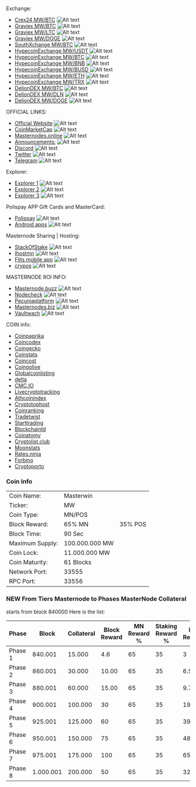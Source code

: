Exchange:
- [Crex24 MW/BTC](https://crex24.com/exchange/MW-BTC) ![Alt text](https://masterwin.online/github/702868454700482590.png? "Crex24")
- [Graviex MW/BTC](https://graviex.net/markets/mwbtc) ![Alt text](https://masterwin.online/github/703836702308827146.png? "Graviex")
- [Graviex MW/LTC](https://graviex.net/markets/mwltc) ![Alt text](https://masterwin.online/github/703836702308827146.png? "Graviex")
- [Graviex MW/DOGE](https://graviex.net/markets/mwdoge) ![Alt text](https://masterwin.online/github/703836702308827146.png? "Graviex")
- [SouthXchange MW/BTC](https://www.southxchange.com/Market/Book/MW/BTC) ![Alt text](https://masterwin.online/github/703836695946068019.png? "SouthXchange")
- [HypecoinExchange MW/USDT](https://www.hypecoinexchange.com/exchange/MW-USDT?type=pro) ![Alt text](https://i.imgur.com/3JZ5TYj.png? "HypecoinExchange")
- [HypecoinExchange MW/BTC](https://www.hypecoinexchange.com/exchange/MW-BTC?type=pro) ![Alt text](https://i.imgur.com/3JZ5TYj.png? "HypecoinExchange")
- [HypecoinExchange MW/BNB](https://www.hypecoinexchange.com/exchange/MW-BNB?type=pro) ![Alt text](https://i.imgur.com/3JZ5TYj.png? "HypecoinExchange")
- [HypecoinExchange MW/BUSD](https://www.hypecoinexchange.com/exchange/MW-BUSD?type=pro) ![Alt text](https://i.imgur.com/3JZ5TYj.png? "HypecoinExchange")
- [HypecoinExchange MW/ETH](https://www.hypecoinexchange.com/exchange/MW-ETH?type=pro) ![Alt text](https://i.imgur.com/3JZ5TYj.png? "HypecoinExchange")
- [HypecoinExchange MW/TRX](https://www.hypecoinexchange.com/exchange/MW-TRX?type=pro) ![Alt text](https://i.imgur.com/3JZ5TYj.png? "HypecoinExchange")
- [DelionDEX MW/BTC](https://dex.delion.online/market/DELION.MW_DELION.BTC) ![Alt text](https://masterwin.online/github/703836701151199242.png? "DelionDEX")
- [DelionDEX MW/DLN](https://dex.delion.online/market/DELION.MW_DELION.DLN) ![Alt text](https://masterwin.online/github/703836701151199242.png? "DelionDEX")
- [DelionDEX MW/DOGE](https://dex.delion.online/market/DELION.MW_DELION.DOGE) ![Alt text](https://masterwin.online/github/703836701151199242.png? "DelionDEX")

OFFICIAL LINKS:
- [Official Website](https://masterwin.online/) ![Alt text](https://masterwin.online/github/701893309475455177.png? "Official Website")
- [CoinMarketCap](https://coinmarketcap.com/currencies/masterwin/) ![Alt text](https://masterwin.online/github/c.png? "CoinMarketCap")
- [Masternodes.online](https://masternodes.online/currencies/MW/) ![Alt text](https://masterwin.online/github/607530120437039104.png? "Masternodes.online")
- [Announcements:](https://bitcoingarden.org/forum/index.php?topic=84392) ![Alt text](https://masterwin.online/github/702868607100780564.png? "Announcements") 
- [Discord](https://discord.gg/URE2RPC) ![Alt text](https://masterwin.online/github/702868164752703488.png? "Discord")
- [Twitter](https://twitter.com/MasterwinMW) ![Alt text](https://masterwin.online/github/702868356352704512.png? "Twitter")
- [Telegram](https://t.me/masterwinofficial) ![Alt text](https://masterwin.online/github/702868304620159076.png? "Telegram")

Explorer:
- [Explorer 1](http://mw.polispay.com/) ![Alt text](https://masterwin.online/github/697546382197915653.png? "Explorer") 
- [Explorer 2](https://explorer.masterwin.online/) ![Alt text](https://masterwin.online/github/697546382197915653.png? "Explorer") 
- [Explorer 3](https://ihostmn.com/explorerinfo.php?coin=MW) ![Alt text](https://masterwin.online/github/703836700631367720.png? "Explorer") 

Polispay APP Gift Cards and MasterCard:
- [Polispay](https://www.polispay.com/) ![Alt text](https://masterwin.online/github/703836702539644979.png? "Polispay") 
- [Android apps](https://play.google.com/store/apps/details?id=com.polispay.copay) ![Alt text](https://masterwin.online/github/goggle.png? "Polispay Android") 

Masternode Sharing | Hosting:
- [StackOfStake](https://stackofstake.com/) ![Alt text](https://masterwin.online/github/704692407933075487.png? "StackOfStake") 
- [Ihostmn](https://ihostmn.com) ![Alt text](https://masterwin.online/github/703836700631367720.png? "Ihostmn") 
- [Flits mobile app](https://flitsnode.app/download) ![Alt text](https://masterwin.online/github/703836687188361237.png? "Flits") 
- [crypos](https://crypos.io/) ![Alt text](https://masterwin.online/github/703836702011162654.png? "crypos") 

MASTERNODE ROI INFO:
- [Masternode.buzz](https://coins.masternode.buzz/MW/) ![Alt text](https://masterwin.online/github/703836670554013707.png? "Masternode.buzz")
- [Nodecheck](https://nodecheck.io/currency/MW) ![Alt text](https://masterwin.online/github/703836700899541074.png? "Nodecheck")
- [Pecuniaplatform](https://pecuniaplatform.io/coin-details/Masterwin) ![Alt text](https://masterwin.online/github/p.png? "Pecuniaplatform")
- [Masternodes.biz](http://masternodes.biz/coindetail.php?c=MW) ![Alt text](https://masterwin.online/github/703836697829441638.png? "Masternodes.biz")
- [Vaultwach](https://www.vaultwatch.eu/detail.php?coin=mw) ![Alt text](https://masterwin.online/github/v.png? "Vaultwach")

COIN info:
- [Coinpaprika](https://coinpaprika.com/coin/mw-masterwin)
- [Coincodex](https://coincodex.com/crypto/masterwin)
- [Coingecko](https://www.coingecko.com/en/coins/masterwin)
- [Coinstats](https://coinstats.app/en/coins/masterwin)
- [Coincost](http://coincost.net/en/currency/masterwin)
- [Coingolive](https://coingolive.com/en/coins/masterwin)
- [Globalcoinlisting](https://globalcoinlisting.com/currency/masterwin)
- [delta](https://delta.app/en/crypto/mw/masterwincoin)
- [CMC.IO](https://cmc.io/coins/masterwin/)
- [Livecryptotracking](http://livecryptotracking.com/currency/masterwin/)
- [Athcoinindex](https://athcoinindex.com/coin/masterwin)
- [Cryptotophost](https://cryptotophost.com/coin/mw)
- [Coinranking](https://coinranking.com/coin/F7GShh8J+masterwin-mw)
- [Tradetwist](https://tradetwist.com/currency/masterwin)
- [Starttrading](https://starttrading.com/currencies/masterwin/)
- [Blockchaintd](https://blockchaintd.com/prices/masterwin)
- [Coinatomy](http://coinatomy.com/currency/masterwin)
- [Cryptolist.club](https://cryptolist.club/currency/masterwin)
- [Moonstats](https://www.moonstats.com/mw-masterwin)
- [Rates.ninja](https://rates.ninja/cryptocurrency/masterwin)
- [Forbino](https://forbino.com/pl/kursy/masterwin/)
- [Cryptoporto](https://cryptoporto.com/)

### Coin Info

<table>
<tr><td>Coin Name:</td><td>Masterwin</td></tr>
<tr><td>Ticker:</td><td>MW</td></tr>
<tr><td>Coin Type:</td><td>MN/POS</td></tr>
<tr><td>Block Reward:</td><td>65% MN</td><td>35% POS</td></tr>
<tr><td>Block Time:</td><td>90 Sec</td></tr>                 
<tr><td>Maximum Supply:</td><td>100.000.000 MW</td></tr>
<tr><td>Coin Lock:</td><td>11.000.000 MW</td></tr>
<tr><td>Coin Maturity:</td><td>61 Blocks</td></tr>		
<tr><td>Network Port:</td><td>33555</td></tr>
<tr><td>RPC Port:</td><td>33556</td></tr>
</table>

### NEW From Tiers Masternode to Phases MasterNode Collateral 
starts from block 840000
Here is the list:
<table>
<thead>
<tr>
<th>Phase</th>
<th>Block</th>
<th>Collateral</th>
<th>Block Reward</th>
<th>MN Reward %</th>
<th>Staking Reward %</th>
<th>MN Reward</th>
<th>Staker Reward</th>
</tr>
</thead>
<tbody>
<tr>
<td>Phase 1</td>
<td>840.001</td>
<td>15.000</td>
<td>4.6</td>
<td>65</td>
<td>35</td>
<td>3</td>
<td>1.6</td>
</tr>
<tr>
<td>Phase 2</td>
<td>860.001</td>
<td>30.000</td>
<td>10.00</td>
<td>65</td>
<td>35</td>
<td>6.5</td>
<td>3.5</td>
</tr>
<tr>
<td>Phase 3</td>
<td>880.001</td>
<td>60.000</td>
<td>15.00</td>
<td>65</td>
<td>35</td>
<td>9.75</td>
<td>5.25</td>
</tr>
<tr>
<td>Phase 4</td>
<td>900.001</td>
<td>100.000</td>
<td>30</td>
<td>65</td>
<td>35</td>
<td>19.5</td>
<td>10.5</td>
</tr>
<tr>
<td>Phase 5</td>
<td>925.001</td>
<td>125.000</td>
<td>60</td>
<td>65</td>
<td>35</td>
<td>39</td>
<td>21</td>
</tr>
<tr>
<td>Phase 6</td>
<td>950.001</td>
<td>150.000</td>
<td>75</td>
<td>65</td>
<td>35</td>
<td>48.75</td>
<td>26.25</td>
</tr>
<tr>
<td>Phase 7</td>
<td>975.001</td>
<td>175.000</td>
<td>100</td>
<td>65</td>
<td>35</td>
<td>65</td>
<td>35</td>
</tr>
<tr>
<td>Phase 8</td>
<td>1.000.001</td>
<td>200.000</td>
<td>50</td>
<td>65</td>
<td>35</td>
<td>32.5</td>
<td>17.5</td>
</tr>
</tbody>
</table>
